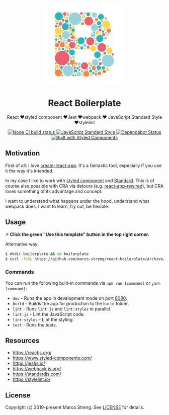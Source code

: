<p align="center">
  <img src="https://raw.githubusercontent.com/marco-streng/react-boilerplate/master/logo.png" width="256" alt="Dashboard">
</p>

<h1 align="center">
   React Boilerplate
</h1>

<p align="center">
  React ❤️styled component ❤️Jest ❤️webpack ❤️ JavaScript Standard Style ❤️stylelint
</p>

<p align="center">
  <a href="https://github.com/marco-streng/react-boilerplate/actions">
    <img alt="Node CI build status" src="https://github.com/marco-streng/react-boilerplate/workflows/Node%20CI/badge.svg">
  </a>
  <a href="https://standardjs.com">
    <img alt="JavaScript Standard Style" src="https://img.shields.io/badge/code_style-standard-brightgreen.svg">
  </a>
  <a href="https://dependabot.com">
    <img alt="Dependabot Status" src="https://api.dependabot.com/badges/status?host=github&repo=marco-streng/react-boilerplate">
  </a>
  <a href="https://www.styled-components.com/">
    <img alt="Built with Styled Components" src="https://img.shields.io/badge/built%20with-styled%20components-db7093.svg">
  </a>
</p>

## Motivation

First of all: I love [create-react-app](https://github.com/facebook/create-react-app). It's a fantastic tool, especially if you use it the way it's intended.

In my case I like to work with [styled component](https://www.styled-components.com/) and [Standard](https://standardjs.com/). This is of course also possible with CRA via detours (e.g. [react-app-rewired](https://github.com/timarney/react-app-rewired)), but CRA loses something of its advantage and concept.

I want to understand what happens under the hood, understand what webpack does. I want to learn, try out, be flexible.

## Usage

↗️ **Click the green "Use this template" button in the top right corner.**

Alternative way:

``` bash
$ mkdir boilerplate && cd boilerplate
$ curl -fsSL https://github.com/marco-streng/react-boilerplate/archive/master.tar.gz | tar -xz --strip-components 1
```

### Commands

You can run the following built-in commands via `npm run [command]` or `yarn [command]`:

* `dev` - Runs the app in development mode on port [8080](http://localhost:8080).
* `build` - Builds the app for production to the `build` folder.
* `lint` - Runs `lint:js` and `lint:styles` in parallel.
* `lint:js` - Lint the JavaScript code.
* `lint:styles` - Lint the styling.
* `test` - Runs the tests.

## Resources

* https://reactjs.org/
* https://www.styled-components.com/
* https://jestjs.io/
* https://webpack.js.org/
* https://standardjs.com/
* https://stylelint.io/

## License

Copyright (c) 2019-present Marco Streng. See [LICENSE](./LICENSE.md) for details.
